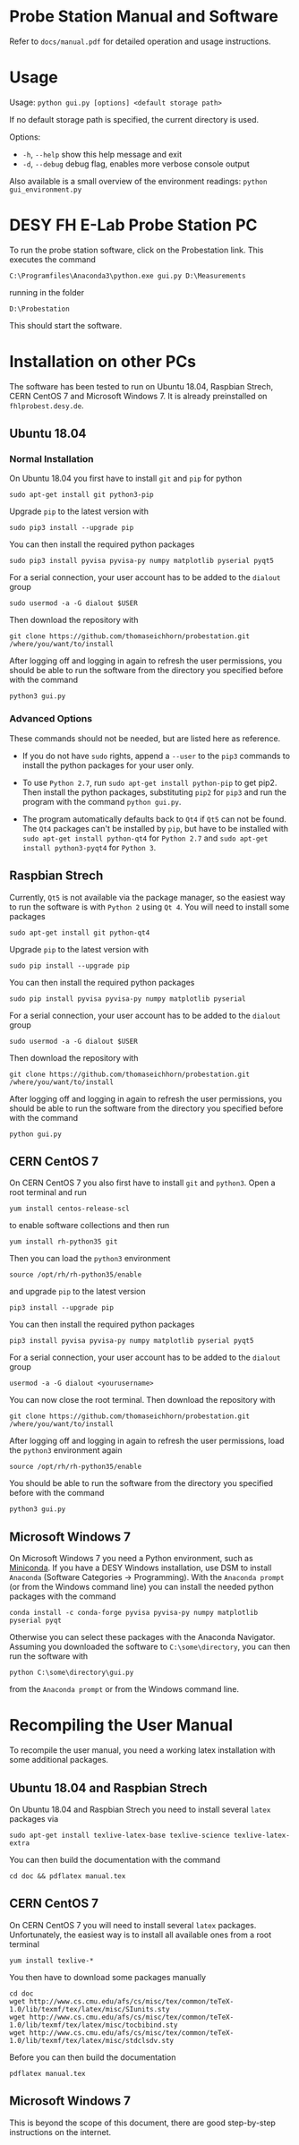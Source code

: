 # Probe Station Manual and Software

Refer to `docs/manual.pdf` for detailed operation and usage instructions.


# Usage

Usage: `python gui.py [options] <default storage path>`

If no default storage path is specified, the current directory is used.

Options:

-  `-h`, `--help`   show this help message and exit
-  `-d`, `--debug`  debug flag, enables more verbose console output

Also available is a small overview of the environment readings: `python gui_environment.py`

# DESY FH E-Lab Probe Station PC

To run the probe station software, click on the Probestation link.
This executes the command
```
C:\Programfiles\Anaconda3\python.exe gui.py D:\Measurements
```
running in the folder
```
D:\Probestation
```
This should start the software.

# Installation on other PCs

The software has been tested to run on Ubuntu 18.04, Raspbian Strech, CERN CentOS 7 and Microsoft Windows 7.
It is already preinstalled on `fhlprobest.desy.de`.


## Ubuntu 18.04


### Normal Installation

On Ubuntu 18.04 you first have to install `git` and `pip` for python
```
sudo apt-get install git python3-pip
```
Upgrade `pip` to the latest version with
```
sudo pip3 install --upgrade pip
```
You can then install the required python packages
```
sudo pip3 install pyvisa pyvisa-py numpy matplotlib pyserial pyqt5
```
For a serial connection, your user account has to be added to the `dialout` group
```
sudo usermod -a -G dialout $USER
```
Then download the repository with
```
git clone https://github.com/thomaseichhorn/probestation.git /where/you/want/to/install
```
After logging off and logging in again to refresh the user permissions, you should be able to run the software from the directory you specified before with the command
```
python3 gui.py
```


### Advanced Options

These commands should not be needed, but are listed here as reference.

- If you do not have `sudo` rights, append a `--user` to the `pip3` commands to install the python packages for your user only.

- To use `Python 2.7`, run `sudo apt-get install python-pip` to get pip2. Then install the python packages, substituting `pip2` for `pip3` and run the program with the command `python gui.py`.

- The program automatically defaults back to `Qt4` if `Qt5` can not be found. The `Qt4` packages can't be installed by `pip`, but have to be installed with `sudo apt-get install python-qt4` for `Python 2.7` and `sudo apt-get install python3-pyqt4` for `Python 3`.


## Raspbian Strech

Currently, `Qt5` is not available via the package manager, so the easiest way to run the software is with `Python 2` using `Qt 4`. You will need to install some packages
```
sudo apt-get install git python-qt4
```
Upgrade `pip` to the latest version with
```
sudo pip install --upgrade pip
```
You can then install the required python packages
```
sudo pip install pyvisa pyvisa-py numpy matplotlib pyserial
```
For a serial connection, your user account has to be added to the `dialout` group
```
sudo usermod -a -G dialout $USER
```
Then download the repository with
```
git clone https://github.com/thomaseichhorn/probestation.git /where/you/want/to/install
```
After logging off and logging in again to refresh the user permissions, you should be able to run the software from the directory you specified before with the command
```
python gui.py
```


## CERN CentOS 7

On CERN CentOS 7 you also first have to install `git` and `python3`. Open a root terminal and run
```
yum install centos-release-scl
```
to enable software collections and then run
```
yum install rh-python35 git
```
Then you can load the `python3` environment
```
source /opt/rh/rh-python35/enable
```
and upgrade `pip` to the latest version
```
pip3 install --upgrade pip
```
You can then install the required python packages
```
pip3 install pyvisa pyvisa-py numpy matplotlib pyserial pyqt5
```
For a serial connection, your user account has to be added to the `dialout` group
```
usermod -a -G dialout <yourusername>
```
You can now close the root terminal. Then download the repository with
```
git clone https://github.com/thomaseichhorn/probestation.git /where/you/want/to/install
```
After logging off and logging in again to refresh the user permissions, load the `python3` environment again
```
source /opt/rh/rh-python35/enable
```
You should be able to run the software from the directory you specified before with the command
```
python3 gui.py
```


## Microsoft Windows 7

On Microsoft Windows 7 you need a Python environment, such as [Miniconda](https://conda.io/miniconda.html).
If you have a DESY Windows installation, use DSM to install `Anaconda` (Software Categories -> Programming).
With the `Anaconda prompt` (or from the Windows command line) you can install the needed python packages with the command
```
conda install -c conda-forge pyvisa pyvisa-py numpy matplotlib pyserial pyqt
```
Otherwise you can select these packages with the Anaconda Navigator.
Assuming you downloaded the software to `C:\some\directory`, you can then run the software with
```
python C:\some\directory\gui.py
```
from the `Anaconda prompt` or from the Windows command line.


# Recompiling the User Manual

To recompile the user manual, you need a working latex installation with some additional packages.


## Ubuntu 18.04 and Raspbian Strech

On Ubuntu 18.04 and Raspbian Strech you need to install several `latex` packages via
```
sudo apt-get install texlive-latex-base texlive-science texlive-latex-extra
```
You can then build the documentation with the command
```
cd doc && pdflatex manual.tex
```


## CERN CentOS 7

On CERN CentOS 7 you will need to install several `latex` packages. Unfortunately, the easiest way is to install all available ones from a root terminal
```
yum install texlive-*
```
You then have to download some packages manually
```
cd doc
wget http://www.cs.cmu.edu/afs/cs/misc/tex/common/teTeX-1.0/lib/texmf/tex/latex/misc/SIunits.sty
wget http://www.cs.cmu.edu/afs/cs/misc/tex/common/teTeX-1.0/lib/texmf/tex/latex/misc/tocbibind.sty
wget http://www.cs.cmu.edu/afs/cs/misc/tex/common/teTeX-1.0/lib/texmf/tex/latex/misc/stdclsdv.sty
```
Before you can then build the documentation
```
pdflatex manual.tex
```

## Microsoft Windows 7

This is beyond the scope of this document, there are good step-by-step instructions on the internet.
